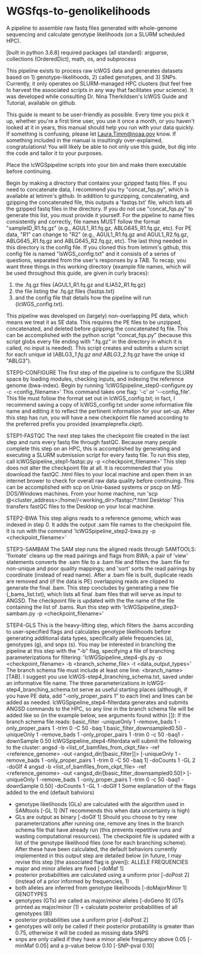 # WGSfqs-to-genolikelihoods
A pipeline to assemble raw fastq files generated with whole-genome sequencing and calculate genotype likelihoods (on a SLURM scheduled HPC).

[built in python 3.6.8]
required packages (all standard): argparse, collections (OrderedDict), math, os, and subprocess

This pipeline exists to process raw lcWGS data and generates datasets based on 1) genotype-likelihoods, 2) called genotypes, and 3) SNPs. Currently, it only operates on SLURM-managed HPC clusters (but feel free to harvest the associated scripts in any way that facilitates your science). It was developed while consulting Dr. Nina Therkildsen's lcWGS Guide and Tutorial, available on github.

This guide is meant to be user-friendly as possible. Every time you pick it up, whether you're a first time user, you use it once a month, or you haven't looked at it in years, this manual should help you run with your data quickly. If something is confusing, please let Laura.Timm@noaa.gov know. If something included in the manual is insultingly over-explained, congratulations! You will likely be able to not only use this guide, but dig into the code and tailor it to your purposes.

Place the lcWGSpipeline scripts into your bin and make them executable before continuing.

Begin by making a directory that contains your gzipped fastq files. If you need to concatenate data, I recommend you try "concat_fqs.py", which is available at letimm's github. In addition to gunzipping, concatenating, and gzipping the concatenated file, this outputs a 'fastqs.txt' file, which lists all the gzipped fastq files in the directory. If you do not use "concat_fqs.py" to generate this list, you must provide it yourself. For the pipeline to name files consistently and correctly, file names MUST follow the format "sampleID_R1.fq.gz" (e.g., AGUL1_R1.fq.gz, ABLG645_R1.fq.gz, etc). For PE data, "R1" can change to "R2" (e.g., AGUL1_R1.fq.gz and AGUL1_R2.fq.gz, ABLG645_R1.fq.gz and ABLG645_R2.fq.gz, etc). The last thing needed in this directory is the config file. If you cloned this from letimm's github, this config file is named "lsWGS_config.txt" and it consists of a series of questions, separated from the user's responses by a TAB.
To recap, you want three things in this working directory {example file names, which will be used throughout this guide, are given in curly braces}:
1) the .fq.gz files {AGUL1_R1.fq.gz and ILIA52_R1.fq.gz}
2) the file listing the .fq.gz files {fastqs.txt}
3) and the config file that details how the pipeline will run {lcWGS_config.txt}.

This pipeline was developed on (largely) non-overlapping PE data, which means we treat it as SE data. This requires the PE files to be unzipped, concatenated, and deleted before gzipping the concatenated fq file. This can be accomplished with the python script "concat_fqs.py" (because this script globs every file ending with ".fq.gz" in the directory in which it is called, no input is needed). This script creates and submits a slurm script for each unique id (ABLG3_*_1.fq.gz and ABLG3_*_2.fq.gz have the uniqe id "ABLG3").

STEP0-CONFIGURE
The first step of the pipeline is to configure the SLURM space by loading modules, checking inputs, and indexing the reference genome (bwa-index).
Begin by running 'lcWGSpipeline_step0-configure.py -c <config_filename>'
This command takes one flag: '-c' or '--config_file'. This file must follow the format set out in lcWGS_config.txt; in fact, I recommend saving a copy of lcWGS_config.txt under some informative file name and editing it to reflect the pertinent information for your set-up.
After this step has run, you will have a new checkpoint file named according to the preferred prefix you provided (exampleprefix.ckpt).

STEP1-FASTQC
The next step takes the checkpoint file created in the last step and runs every fastq file through fastQC. Because many people complete this step on an HPC, this is accomplished by generating and executing a SLURM submission script for every fastq file. 
To run this step, call lcWGSpipeline_step1-fastqc.py -p <checkpoint_filename>'
This step does not alter the checkpoint file at all. 
It is recommended that you download the fastQC .html files to your local machine and open them in an internet brower to check for overall raw data quality before continuing. This can be accomplished with scp on Unix-based systems or pscp on MS-DOS/Windows machines. From your home machine, run 'scp <username>@<cluster_address>:/home/<username>/<working_dir>/fastqc/*.html Desktop'
This transfers fastQC files to the Desktop on your local machine.

STEP2-BWA
This step aligns reads to a reference genome, which was indexed in step 0. It adds the output .sam file names to the checkpoint file.
It is run with the command 'lcWGSpipeline_step2-bwa.py -p <checkpoint_filename>'

STEP3-SAMBAM
The SAM step runs the aligned reads through SAMTOOLS: 'fixmate' cleans up the read pairings and flags from BWA; a pair of 'view' statements converts the .sam file to a .bam file and filters the .bam file for non-unique and poor quality mappings; and 'sort' sorts the read pairings by coordinate (instead of read name). After a .bam file is built, duplicate reads are removed and (if the data is PE) overlapping reads are clipped to generate the final .bam. This step concludes by generating a new file (<prefix>_bams_list.txt), which lists all final .bam files that will serve as input to ANGSD. The checkpoint file is updated with the the name of the file containing the list of .bams. 
Run this step with 'lcWGSpipeline_step3-sambam.py -p <checkpoint_filename>'

STEP4-GLS
This is the heavy-lifting step, which filters the .bams according to user-specified flags and calculates genotype likelihoods before generating additional data types, specifically allele frequencies (a), genotypes (g), and snps (s). You may be interested in branching the pipeline at this step with the "-b" flag, specifying a file of branching parameterizations for filtering: 'lcWGSpipeline_step4-gls.py -p <checkpoint_filename> -b <branch_scheme_file> -t <data_output_types>'
The branch schema file must include at least one line: <branch_name>[TAB]<arguments to pass>. I suggest you use lcWGS-step4_branching_schema.txt, saved under an informative file name. The three parameterizations in lcWGS-step4_branching_schema.txt serve as useful starting places (although, if you have PE data, add "-only_proper_pairs 1" to each line) and lines can be added as needed. lcWGSpipeline_step4-filterdata generates and submits ANGSD commands to the HPC, so any line in the branch schema file will be added like so (in the example below, see arguments found within []):
If the branch schema file reads:
basic_filter	-uniqueOnly 1 -remove_bads 1 -only_proper_pairs 1 -trim 0 -C 50 -baq 1
basic_filter_downsampled0.50	-uniqueOnly 1 -remove_bads 1 -only_proper_pairs 1 -trim 0 -c 50 -baq1 -downSample 0.50
lcWGSpipeline_step4-filterdata will submit the following to the cluster:
angsd -b <list_of_bamfiles_from_ckpt_file> -ref <reference_genome> -out <angsd_dir/[basic_filter]]> [-uniqueOnly 1 -remove_bads 1 -only_proper_pairs 1 -trim 0 -C 50 -baq 1] -doCounts 1 -GL 2 -doGlf 4
angsd -b <list_of_bamfiles_from_ckpt_file> -ref <reference_genome> -out <angsd_dir/[basic_filter_downsampled0.50]> [-uniqueOnly 1 -remove_bads 1 -only_proper_pairs 1 -trim 0 -c 50 -baq1 -downSample 0.50] -doCounts 1 -GL 1 -doGlf 1
Some explanation of the flags added to the end (default bahviors)
+ genotype likelihoods (GLs) are calculated with the algorithm used in SAMtools [-GL 1] (NT recommends this when data uncertainty is high)
+ GLs are output as binary [-doGlf 1]
Should you choose to try new parameterizations after running one, remove any lines in the branch schema file that have already run (this prevents repetitive runs and wasting computational resources).
The checkpoint file is updated with a list of the genotype likelihood files (one for each branching scheme).
After these have been calculated, the default behaviors currently implemented in this output step are detailed below (in future, I may revise this step [the associated flag is given]):
ALLELE FREQUENCIES
+ major and minor alleles are fixed [-doMaf 1]
+ posterior probabilities are calculated using a uniform prior [-doPost 2] (instead of a prior informed by frequencies, 1)
+ both alleles are inferred from genotype likelihoods [-doMajorMinor 1]
GENOTYPES
+ genotypes (GTs) are called as major/minor alleles [-doGeno 9] (GTs printed as major/minor (1) + calculate posterior probabilities of all genotypes (8))
+ posterior probabilities use a uniform prior [-doPost 2]
+ genotypes will only be called if their posterior probability is greater than 0.75, otherwise it will be coded as missing data
SNPS
+ snps are only called if they have a minor allele frequency above 0.05 [-minMaf 0.05] and a p-value below 0.10 [-SNP-pval 0.10]
